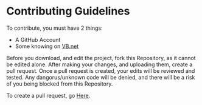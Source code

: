 # Contributing Guidelines
To contribute, you must have 2 things:
 * A GitHub Account
 * Some knowing on [VB.net](https://www.google.com/search?q=Visual+Basic+.NET)
 
Before you download, and edit the project, fork this Repository, as it cannot be edited alone. After making your changes, and uploading them, create a pull request.
Once a pull request is created, your edits will be reviewed and tested. Any dangorus/unknown code will be denied, and there will be a risk of you being blocked from this Repository.

To create a pull request, go [Here](https://github.com/TheCrafters001/Easy-Butler/pulls).
